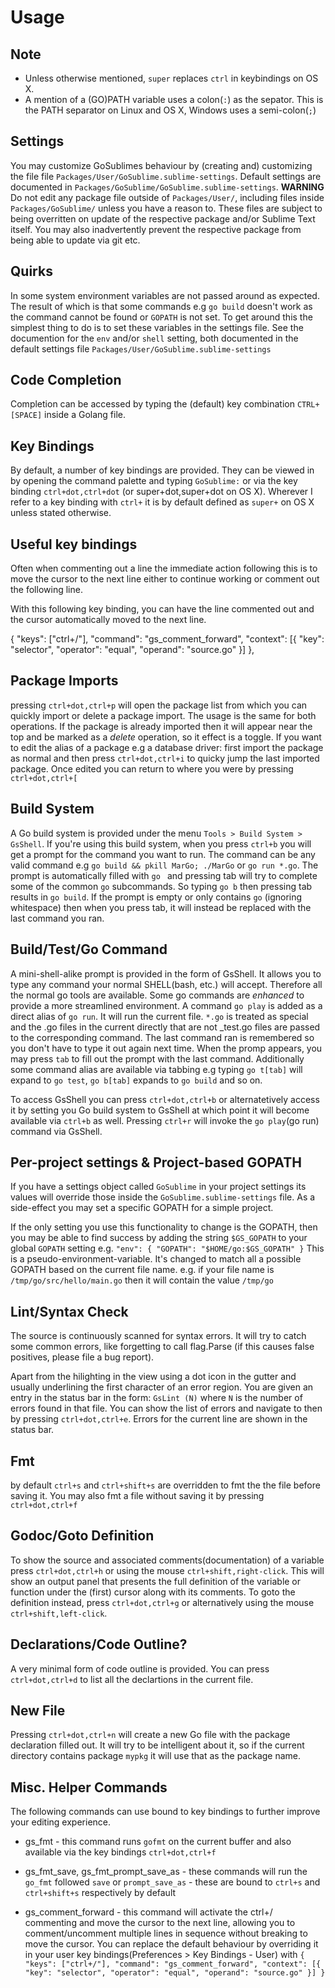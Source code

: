 Usage
=====

Note
----

* Unless otherwise mentioned, `super` replaces `ctrl` in keybindings on OS X.
* A mention of a (GO)PATH variable uses a colon(`:`) as the sepator.
This is the PATH separator on Linux and OS X, Windows uses a semi-colon(`;`)

Settings
--------

You may customize GoSublimes behaviour by (creating and) customizing the file file `Packages/User/GoSublime.sublime-settings`. Default settings are documented in `Packages/GoSublime/GoSublime.sublime-settings`. **WARNING** Do not edit any package file outside of `Packages/User/`, including files inside `Packages/GoSublime/` unless you have a reason to. These files are subject to being overritten on update of the respective package and/or Sublime Text itself. You may also inadvertently prevent the respective package from being able to update via git etc.

Quirks
------

In some system environment variables are not passed around as expected.
The result of which is that some commands e.g `go build` doesn't work
as the command cannot be found or `GOPATH` is not set. To get around this
the simplest thing to do is to set these variables in the settings file.
See the documention for the `env` and/or `shell` setting, both documented in the default
settings file `Packages/User/GoSublime.sublime-settings`

Code Completion
---------------

Completion can be accessed by typing the (default) key combination `CTRL+[SPACE]` inside a Golang file.

Key Bindings
------------

By default, a number of key bindings are provided. They can be viewed in by opening the command palette
and typing `GoSublime:` or via the key binding `ctrl+dot,ctrl+dot` (or super+dot,super+dot on OS X).
Wherever I refer to a key binding with `ctrl+` it is by default defined as `super+` on OS X unless stated otherwise.

Useful key bindings
-------------------

Often when commenting out a line the immediate action following this is to move the cursor to the next line either to continue working or comment out the following line.

With this following key binding, you can have the line commented out and the cursor automatically moved to the next line.

{ "keys": ["ctrl+/"], "command": "gs_comment_forward", "context": [{ "key": "selector", "operator": "equal", "operand": "source.go" }] },

Package Imports
---------------

pressing `ctrl+dot,ctrl+p` will open the package list from which you can quickly import or delete a package import.
The usage is the same for both operations. If the package is already imported then it will appear near the top
and be marked as a *delete* operation, so it effect is a toggle. If you want to edit the alias of a package e.g
a database driver: first import the package as normal and then press `ctrl+dot,ctrl+i` to quicky jump
the last imported package. Once edited you can return to where you were by pressing `ctrl+dot,ctrl+[`

Build System
------------

A Go build system is provided under the menu `Tools > Build System > GsShell`. If you're using this build system, when you press `ctrl+b` you will get a prompt for the command you want to run. The command can be any valid command e.g `go build && pkill MarGo; ./MarGo` or `go run *.go`. The prompt is automatically filled with `go ` and pressing tab will try to complete some of the common `go` subcommands. So typing `go b` then pressing tab results in `go build`. If the prompt is empty or only contains `go` (ignoring whitespace) then when you press tab, it will instead be replaced with the last command you ran.

Build/Test/Go Command
---------------------

A mini-shell-alike prompt is provided in the form of GsShell. It allows you to type any command your normal SHELL(bash, etc.) will accept.
Therefore all the normal go tools are available. Some go commands are *enhanced* to provide a more streamlined environment. A command `go play` is added as a direct alias of `go run`. It will run the current file. `*.go` is treated as special and the .go files in the current
directly that are not _test.go files are passed to the corresponding command. The last command ran is remembered so you don't
have to type it out again next time. When the promp appears, you may press `tab` to fill out the prompt with the last command.
Additionally some command alias are available via tabbing e.g typing `go t[tab]` will expand to `go test`, `go b[tab]` expands to `go build` and so on.

To access GsShell you can press `ctrl+dot,ctrl+b` or alternatetively access it by setting you Go build system to GsShell at which point it will become available via `ctrl+b` as well. Pressing `ctrl+r` will invoke the `go play`(go run) command via GsShell.

Per-project  settings & Project-based GOPATH
------------------------------

If you have a settings object called `GoSublime` in your project settings its values will override those
inside the `GoSublime.sublime-settings` file. As a side-effect you may set a specific GOPATH for a simple
project.

If the only setting you use this functionality to change is the GOPATH, then you may be able to find
success by adding the string `$GS_GOPATH` to your global `GOPATH` setting e.g.
`"env": { "GOPATH": "$HOME/go:$GS_GOPATH" }`
This is a pseudo-environment-variable.
It's changed to match all a possible GOPATH based on the current file name. e.g. if your file name is
`/tmp/go/src/hello/main.go` then it will contain the value `/tmp/go`

Lint/Syntax Check
-----------------

The source is continuously scanned for syntax errors. It will try to catch some common errors, like
forgetting to call flag.Parse (if this causes false positives, please file a bug report).

Apart from the hilighting in the view using a dot icon in the gutter and usually underlining the
first character of an error region. You are given an entry in the status bar in the form: `GsLint (N)`
where `N` is the number of errors found in that file. You can show the list of errors and navigate to
then by pressing `ctrl+dot,ctrl+e`. Errors for the current line are shown in the status bar.

Fmt
---

by default `ctrl+s` and `ctrl+shift+s` are overridden to fmt the the file before saving it. You may also
fmt a file without saving it by pressing `ctrl+dot,ctrl+f`

Godoc/Goto Definition
---------------------

To show the source and associated comments(documentation) of a variable press `ctrl+dot,ctrl+h` or
using the mouse `ctrl+shift,right-click`. This will show an output panel that presents the full
definition of the variable or function under the (first) cursor along with its comments.
To goto the definition instead, press `ctrl+dot,ctrl+g` or alternatively using the mouse `ctrl+shift,left-click`.

Declarations/Code Outline?
--------------------------

A very minimal form of code outline is provided. You can press `ctrl+dot,ctrl+d` to list all the declartions
in the current file.

New File
--------

Pressing `ctrl+dot,ctrl+n` will create a new Go file with the package declaration filled out.
It will try to be intelligent about it, so if the current directory contains package `mypkg` it will use that as the package name.

Misc. Helper Commands
---------------------

The following commands can use bound to key bindings to further improve your editing experience.

* gs_fmt - this command runs `gofmt` on the current buffer and also available via the key bindings `ctrl+dot,ctrl+f`

* gs_fmt_save, gs_fmt_prompt_save_as - these commands will run the `go_fmt` followed `save` or `prompt_save_as` - these are bound to `ctrl+s` and `ctrl+shift+s` respectively by default

* gs_comment_forward - this command will activate the ctrl+/ commenting and move the cursor to the next line, allowing you to comment/uncomment multiple lines in sequence without breaking to move the cursor. You can replace the default behaviour by overriding it in your user key bindings(Preferences > Key Bindings - User) with `{ "keys": ["ctrl+/"], "command": "gs_comment_forward", "context": [{ "key": "selector", "operator": "equal", "operand": "source.go" }] }`
